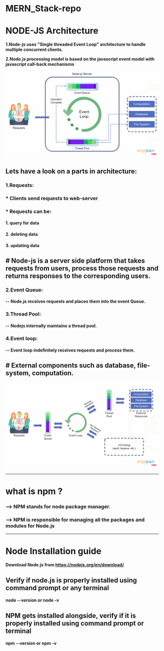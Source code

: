 # MERN_Stack-repo

# NODE-JS Architecture

**1.Node-js uses "Single threaded Event Loop" architecture to handle multiple concurrent clients.**

**2.Node.js processing model is based on the javascript event model with javascript call-back mechanisms**

![Architecture](Images/Node-js.png)

## Lets have a look on a parts in architecture:

### 1.Requests:
### * Clients send requests to web-server
### * Requests can be:
####                1. query for data
####                2. deleting data
####                3. updating data

## # Node-js is a server side platform that takes requests from users, process those requests and returns responses to the corresponding users.

### 2.Event Queue: 
#### -- Node.js receives requests and places them into the event Queue.

### 3.Thread Pool: 
#### -- Nodejs internally maintains a thread pool.

### 4.Event loop: 
#### -- Event loop indefinitely receives requests and process them.

## # External components such as database, file-system, computation.

![work-flow](Images/workflow.png)

****************************************************

# what is npm ?
### --> NPM stands for node package manager.

### --> NPM is responsible for managing all the packages and modules for Node.js
--------------------------------------------------
# Node Installation guide

**Download Node.js from https://nodejs.org/en/download/**

**Verify if node.js is properly installed using command prompt or any terminal**
---
#### node --version or node -v

**NPM gets installed alongside, verify if it is properly installed using command prompt or terminal**
---
#### npm --version or npm -v